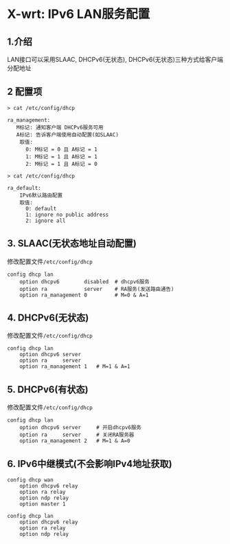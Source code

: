 # X-wrt: IPv6 LAN服务配置

## 1.介绍
LAN接口可以采用SLAAC, DHCPv6(无状态), DHCPv6(无状态)三种方式给客户端分配地址

## 2 配置项
```
> cat /etc/config/dhcp

ra_management:
   M标记: 通知客户端 DHCPv6服务可用
   A标记: 告诉客户端使用自动配置(如SLAAC)
    取值:
      0: M标记 = 0 且 A标记 = 1
      1: M标记 = 1 且 A标记 = 1
      2: M标记 = 1 且 A标记 = 0
```

```
> cat /etc/config/dhcp

ra_default:
    IPv6默认路由配置
    取值:
      0: default 
      1: ignore no public address 
      2: ignore all
```
## 3. SLAAC(无状态地址自动配置)
修改配置文件`/etc/config/dhcp`<br>
```
config dhcp lan
    option dhcpv6        disabled  # dhcpv6服务
    option ra            server    # RA服务(发送路由通告)
    option ra_management 0         # M=0 & A=1
```
## 4. DHCPv6(无状态)
修改配置文件`/etc/config/dhcp`<br>
```
config dhcp lan
    option dhcpv6 server
    option ra     server
    option ra_management 1   # M=1 & A=1
```
## 5. DHCPv6(有状态)
修改配置文件`/etc/config/dhcp`<br>
```
config dhcp lan
    option dhcpv6 server     # 开启dhcpv6服务
    option ra     server     # 关闭RA服务器
    option ra_management 2   # M=1 & A=0
```
## 6. IPv6中继模式(不会影响IPv4地址获取)
```
config dhcp wan
    option dhcpv6 relay
    option ra relay
    option ndp relay
    option master 1

config dhcp lan
    option dhcpv6 relay
    option ra relay
    option ndp relay
```
